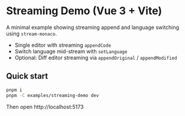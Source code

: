 # Streaming Demo (Vue 3 + Vite)

A minimal example showing streaming append and language switching using `stream-monaco`.

- Single editor with streaming `appendCode`
- Switch language mid-stream with `setLanguage`
- Optional: Diff editor streaming via `appendOriginal` / `appendModified`

## Quick start

```bash
pnpm i
pnpm -C examples/streaming-demo dev
```

Then open http://localhost:5173
